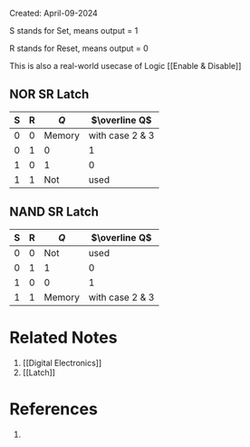 Created: April-09-2024

S stands for Set, means output = 1

R stands for Reset, means output = 0

This is also a real-world usecase of Logic [[Enable & Disable]]
## NOR SR Latch

| S   | R   | $Q$    | $\overline Q$   |
| --- | --- | ------ | --------------- |
| 0   | 0   | Memory | with case 2 & 3 |
| 0   | 1   | 0      | 1               |
| 1   | 0   | 1      | 0               |
| 1   | 1   | Not    | used            |

## NAND SR Latch

| S   | R   | $Q$    | $\overline Q$   |
| --- | --- | ------ | --------------- |
| 0   | 0   | Not    | used            |
| 0   | 1   | 1      | 0               |
| 1   | 0   | 0      | 1               |
| 1   | 1   | Memory | with case 2 & 3 |

# Related Notes

1. [[Digital Electronics]]
2. [[Latch]]
# References

1. 